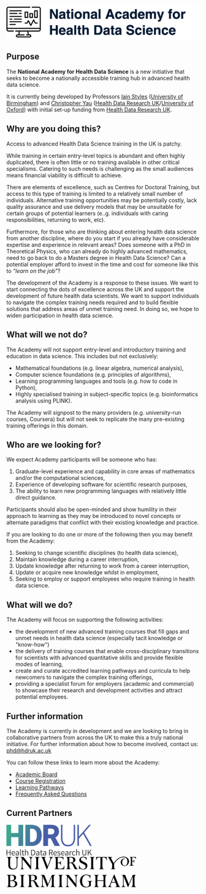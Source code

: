 ![National Academy for Health Data Science](images/nahds.png)

## Purpose

The **National Academy for Health Data Science** is a new initiative that seeks to become a nationally accessible training hub in advanced health data science.

It is currently being developed by Professors [Iain Styles](https://www.cs.bham.ac.uk/~ibs/) ([University of Birmingham](http://www.birmingham.ac.uk)) and [Christopher Yau](https://www.bdi.ox.ac.uk/Team/christoper-yau) ([Health Data Research UK](http://www.hdruk.ac.uk)/[University of Oxford](http://www.ox.ac.uk)) with initial set-up funding from [Health Data Research UK](http://www.hdruk.ac.uk).

## Why are you doing this?

Access to advanced Health Data Science training in the UK is patchy.

While training in certain entry-level topics is abundant and often highly duplicated, there is often little or no training available in other critical specialisms. Catering to such needs is challenging as the small audiences means financial viability is difficult to achieve. 

There are elements of excellence, such as Centres for Doctoral Training, but access to this type of training is limited to a relatively small number of individuals. Alternative training opportunities may be potentially costly, lack quality assurance and use delivery models that may be unsuitable for certain groups of potential learners (e..g. individuals with caring responsibilities, returning to work, etc).

Furthermore, for those who are thinking about entering health data science from another discipline, where do you start if you already have considerable expertise and experience in relevant areas? Does someone with a PhD in Theoretical Physics, who can already do highly advanced mathematics, need to go back to do a Masters degree in Health Data Science? Can a potential employer afford to invest in the time and cost for someone like this to *“learn on the job”*?

The development of the Academy is a response to these issues. We want to start connecting the dots of excellence across the UK and support the development of future health data scientists. We want to support individuals to navigate the complex training needs required and to build flexible solutions that address areas of unmet training need. In doing so, we hope to widen participation in health data science.

## What will we not do?

The Academy will not support entry-level and introductory training and education in data science. This includes but not exclusively:

-	Mathematical foundations (e.g. linear algebra, numerical analysis),
-	Computer science foundations (e.g. principles of algorithms),
-	Learning programming languages and tools (e.g. how to code in Python),
-	Highly specialised training in subject-specific topics (e.g. bioinformatics analysis using PLINK).
	
The Academy will signpost to the many providers (e.g. university-run courses, Coursera) but will not seek to replicate the many pre-existing training offerings in this domain.

## Who are we looking for?

We expect Academy participants will be someone who has:

1.	Graduate-level experience and capability in core areas of mathematics and/or the computational sciences,
2.	Experience of developing software for scientific research purposes,
3.	The ability to learn new programming languages with relatively little direct guidance.

Participants should also be open-minded and show humility in their approach to learning as they may be introduced to novel concepts or alternate paradigms that conflict with their existing knowledge and practice.

If you are looking to do one or more of the following then you may benefit from the Academy:

1. Seeking to change scientific disciplines (to health data science),
2. Maintain knowledge during a career interruption,
3. Update knowledge after returning to work from a career interruption,
4. Update or acquire new knowledge whilst in employment,
5. Seeking to employ or support employees who require training in health data science.

## What will we do?

The Academy will focus on supporting the following activities:

-	the development of new advanced training courses that fill gaps and unmet needs in health data science (especially tacit knowledge or "know-how") 
-	the delivery of training courses that enable cross-disciplinary transitions for scientists with advanced quantitative skills and provide flexible modes of learning,
-	create and curate accredited learning pathways and curricula to help newcomers to navigate the complex training offerings,
-	providing a specialist forum for employers (academic and commercial) to showcase their research and development activities and attract potential employees.

## Further information

The Academy is currently in development and we are looking to bring in collaborative partners from across the UK to make this a truly national initiative. For further information about how to become involved, contact us: <phd@hdruk.ac.uk>

You can follow these links to learn more about the Academy:

- [Academic Board](academic_board.md)
- [Course Registration](course_registration.md)
- [Learning Pathways](pathways.md)
- [Frequently Asked Questions](faq.md)

## Current Partners

<img src="images/hdruk-logo.png" height=80>&nbsp;&nbsp;&nbsp;&nbsp;<img src="images/uob-logo.png" height=80>

